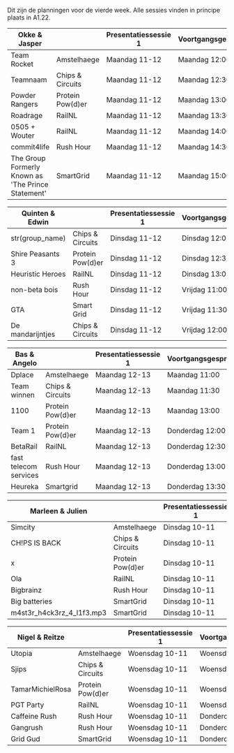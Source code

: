 Dit zijn de planningen voor de vierde week.
Alle sessies vinden in principe plaats in A1.22.

| Okke & Jasper                                      |                  | Presentatiessessie 1 | Voortgangsgesprek |
|----------------------------------------------------|------------------|----------------------|-------------------|
| Team Rocket                                        | Amstelhaege      | Maandag 11-12        | Maandag 12:00     |
| Teamnaam                                           | Chips & Circuits | Maandag 11-12        | Maandag 12:30     |
| Powder Rangers                                     | Protein Pow(d)er | Maandag 11-12        | Maandag 13:00     |
| Roadrage                                           | RailNL           | Maandag 11-12        | Maandag 13:30     |
| 0505 + Wouter                                      | RailNL           | Maandag 11-12        | Maandag 14:00     |
| commit4life                                        | Rush Hour        | Maandag 11-12        | Maandag 14:30     |
| The Group Formerly Known as 'The Prince Statement' | SmartGrid        | Maandag 11-12        | Maandag 15:00     |

| Quinten & Edwin                                    |                  | Presentatiessessie 1 | Voortgangsgesprek |
|----------------------------------------------------|------------------|----------------------|-------------------|
| str(group_name)                                    | Chips & Circuits | Dinsdag 11-12        | Dinsdag 12:00     |
| Shire Peasants 3                                   | Protein Pow(d)er | Dinsdag 11-12        | Dinsdag 12:30     |
| Heuristic Heroes                                   | RailNL           | Dinsdag 11-12        | Dinsdag 13:00     |
| non-beta bois                                      | Rush Hour        | Dinsdag 11-12        | Vrijdag 11:00     |
| GTA                                                | Smart Grid       | Dinsdag 11-12        | Vrijdag 11:30     |
| De mandarijntjes                                   | Chips & Circuits | Dinsdag 11-12        | Vrijdag 12:00     |

| Bas & Angelo                                       |                  | Presentatiessessie 1 | Voortgangsgesprek |
|----------------------------------------------------|------------------|----------------------|-------------------|
| Dplace                                             | Amstelhaege      | Maandag 12-13       | Maandag 11:00    |
| Team winnen                                        | Chips & Circuits | Maandag 12-13       | Maandag 11:30    |
| 1100                                               | Protein Pow(d)er | Maandag 12-13       | Maandag 13:00    |
| Team 1                                             | Protein Pow(d)er | Maandag 12-13       | Donderdag 12:00   |
| BetaRail                                           | RailNL           | Maandag 12-13       | Donderdag 12:30   |
| fast telecom services                              | Rush Hour        | Maandag 12-13       | Donderdag 13:00   |
| Heureka                                            | Smartgrid        | Maandag 12-13       | Donderdag 13:30   |

| Marleen & Julien                                   |                  | Presentatiessessie 1 | Voortgangsgesprek |
|----------------------------------------------------|------------------|----------------------|-------------------|
| Simcity                                            | Amstelhaege      | Dinsdag 10-11        | Dinsdag 11:00     |
|  CH!PS IS BACK                                     | Chips & Circuits | Dinsdag 10-11        | Dinsdag 11:30     |
| x                                                  | Protein Pow(d)er | Dinsdag 10-11        | Dinsdag 12:00     |
| Ola                                                | RailNL           | Dinsdag 10-11        | Dinsdag 12:30     |
| Bigbrainz                                          | Rush Hour        | Dinsdag 10-11        | Donderdag 11:30   |
| Big batteries                                      | SmartGrid        | Dinsdag 10-11        | Donderdag 12:00   |
| m4st3r_h4ck3rz_4_l1f3.mp3                          | SmartGrid        | Dinsdag 10-11        | Donderdag 11:00   |

| Nigel & Reitze                                     |                  | Presentatiessessie 1 | Voortgangsgesprek |
|----------------------------------------------------|------------------|----------------------|-------------------|
| Utopia                                             | Amstelhaege      | Woensdag 10-11       | Woensdag 11:00    |
| Sjips                                              | Chips & Circuits | Woensdag 10-11       | Woensdag 11:30    |
| TamarMichielRosa                                   | Protein Pow(d)er | Woensdag 10-11       | Woensdag 12:00    |
| PGT Party                                          | RailNL           | Woensdag 10-11       | Woensdag 12:30    |
| Caffeine Rush                                      | Rush Hour        | Woensdag 10-11       | Donderdag 11:00   |
| Gangrush                                           | Rush Hour        | Woensdag 10-11       | Donderdag 11:30   |
| Grid Gud                                           | SmartGrid        | Woensdag 10-11       | Donderdag 12:00   |
